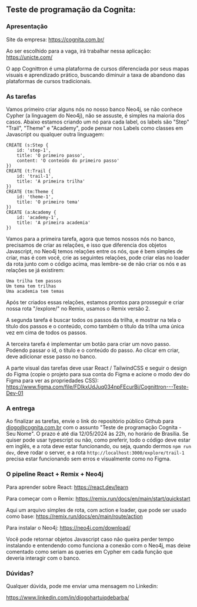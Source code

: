 ## Teste de programação da Cognita:

### Apresentação

Site da empresa: https://cognita.com.br/

Ao ser escolhido para a vaga, irá trabalhar nessa aplicação: https://unicte.com/ 

O app Cognittron é uma plataforma de cursos diferenciada por seus mapas visuais e aprendizado prático, buscando diminuir a taxa de abandono das plataformas de cursos tradicionais. 


### As tarefas

Vamos primeiro criar alguns nós no nosso banco Neo4j, se não conhece Cypher (a linguagem do Neo4j), não se assuste, é simples na maioria dos casos. Abaixo estamos criando um nó para cada label, os labels são "Step" "Trail", "Theme" e "Academy", pode pensar nos Labels como classes em Javascript ou qualquer outra linguagem:

```cypher
CREATE (s:Step { 
	id: 'step-1', 
	title: 'O primeiro passo', 
	content: 'O conteúdo do primeiro passo' 
})
CREATE (t:Trail {
	id: 'trail-1',
	title: 'A primeira trilha'
})  
CREATE (tm:Theme {
	id: 'theme-1',
	title: 'O primeiro tema'
})
CREATE (a:Academy {
	id: 'academy-1',
	title: 'A primeira academia'
})
```

Vamos para a primeira tarefa, agora que temos nossos nós no banco, precisamos de criar as relações, e isso que diferencia dos objetos Javascript, no Neo4j temos relações entre os nós, que é bem simples de criar, mas é com você, crie as seguintes relações, pode criar elas no loader da rota junto com o código acima, mas lembre-se de não criar os nós e as relações se já existirem:

```
Uma trilha tem passos
Um tema tem trilhas
Uma academia tem temas
```

Após ter criados essas relações, estamos prontos para prosseguir e criar nossa rota "/explore/<trailId>" no Remix, usamos o Remix versão 2.

A segunda tarefa é buscar todos os passos da trilha, e mostrar na tela o título dos passos e o conteúdo, como também o título da trilha uma única vez em cima de todos os passos.

A terceira tarefa é implementar um botão para criar um novo passo. Podendo passar o id, o título e o conteúdo do passo. Ao clicar em criar, deve adicionar esse passo no banco. 

A parte visual das tarefas deve usar React / TailwindCSS e seguir o design do Figma (copie o projeto para sua conta do Figma e acione o modo dev do Figma para ver as propriedades CSS): https://www.figma.com/file/FDIkxUdJuq034npFEcurBi/Cognittron---Teste-Dev-01

### A entrega

Ao finalizar as tarefas, envie o link do repositório público Github para diogo@cognita.com.br com o assunto "Teste de programação Cognita - Seu Nome". O prazo é até dia 12/05/2024 às 22h, no horário de Brasília. Se quiser pode usar typescript ou não, como preferir, todo o código deve estar em inglês, e a rota deve estar funcionando, ou seja, quando dermos `npm run dev`, deve rodar o server, e a rota `http://localhost:3000/explore/trail-1` precisa estar funcionando sem erros e visualmente como no Figma.


### O pipeline React + Remix + Neo4j

Para aprender sobre React: https://react.dev/learn

Para começar com o Remix: https://remix.run/docs/en/main/start/quickstart

Aqui um arquivo simples de rota, com action e loader, que pode ser usado como base: https://remix.run/docs/en/main/route/action

Para instalar o Neo4j: https://neo4j.com/download/

Você pode retornar objetos Javascript caso não queira perder tempo instalando e entendendo como funciona a conexão com o Neo4j, mas deixe comentado como seriam as queries em Cypher em cada função que deveria interagir com o banco.


### Dúvidas?

Qualquer dúvida, pode me enviar uma mensagem no Linkedin: 

https://www.linkedin.com/in/diogohartuiqdebarba/



